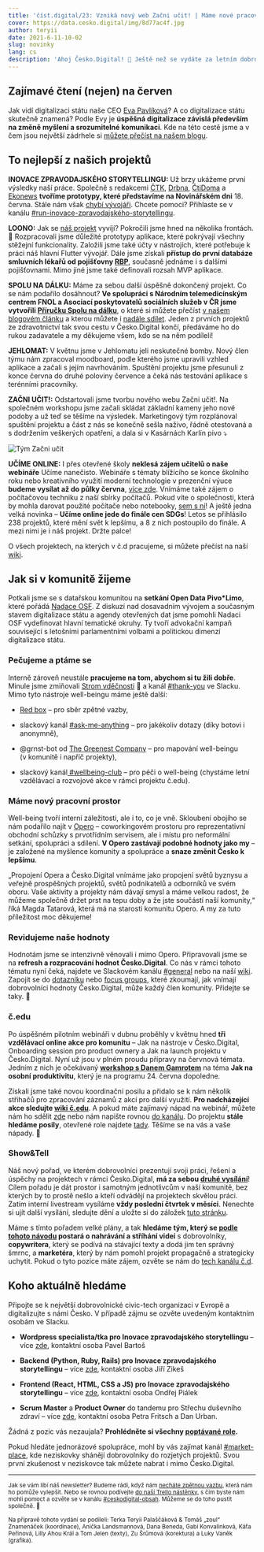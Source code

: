 ```yaml
---
title: 'číst.digital/23: Vzniká nový web Začni učit! | Máme nové pracovní prostory'
cover: https://data.cesko.digital/img/8d77ac4f.jpg
author: teryii
date: 2021-6-11-10-02
slug: novinky
lang: cs
description: 'Ahoj Česko.Digital! 👋 Ještě než se vydáte za letním dobrodružstvím, máme pro vás další novinky z komunity. Jsme totiž zase o krok blíž tomu, dělat lidem zdravější a kvalitnější život. Kromě toho představíme nový pracovní prostor, ve kterém mohou vznikat další velké věci, měnící Česko k lepšímu. Co se za poslední týdny událo nového a na co můžeme být náležitě pyšní?'
---
```


## Zajímavé čtení (nejen) na červen

Jak vidí digitalizaci státu naše CEO [Eva Pavlíková](https://cz.linkedin.com/in/evapavlikova)? A co digitalizace státu skutečně znamená? Podle Evy je **úspěšná digitalizace závislá především na změně myšlení a srozumitelné komunikaci**. Kde na této cestě jsme a v čem jsou největší zádrhele si [můžete přečíst na našem blogu](https://blog.cesko.digital/2021/06/zmena-mysleni).

## To nejlepší z našich projektů

**INOVACE ZPRAVODAJSKÉHO STORYTELLINGU:** Už brzy ukážeme první výsledky naší práce. Společně s redakcemi [ČTK](https://www.ceskenoviny.cz/), [Drbna](https://www.drbna.cz/), [ČtiDoma](https://www.ctidoma.cz/) a [Ekonews](https://www.ekonews.cz/) **tvoříme prototypy, které představíme na Novinářském dni** 18\. června. Stále nám však [chybí vývojáři](https://docs.google.com/document/d/1WufispIL5XGRCHc8GMdpoOcTDO8PTEda6TQKGFqC48k/edit?usp=sharing). Chcete pomoci? Přihlaste se v kanálu [#run-inovace-zpravodajského-storytellingu](https://cesko-digital.slack.com/archives/C01AENB1LPP).

**LOONO:** Jak se [náš projekt](https://cesko-digital.atlassian.net/wiki/spaces/LA/overview#Loono%3APr%C5%AFvodceprevenc%C3%AD-%F0%9F%93%91Kl%C3%AD%C4%8Dov%C3%A9dokumentyprojektu) vyvíjí? Pokročili jsme hned na několika frontách. 💪 Rozpracovali jsme důležité prototypy aplikace, které pokrývají všechny stěžejní funkcionality. Založili jsme také účty v nástrojích, které potřebuje k práci náš hlavní Flutter vývojář. Dále jsme získali **přístup do první databáze smluvních lékařů od pojišťovny [RBP](https://www.rbp213.cz/cs/)**, současně jednáme i s dalšími pojišťovnami. Mimo jiné jsme také definovali rozsah MVP aplikace.

**SPOLU NA DÁLKU:** Máme za sebou další úspěšně dokončený projekt. Co se nám podařilo dosáhnout? **Ve spolupráci s Národním telemedicínským centrem FNOL a Asociací poskytovatelů sociálních služeb v ČR jsme vytvořili [Příručku Spolu na dálku](http://cesko.digital/go/spolu)**, o které si můžete přečíst [v našem blogovém článku](https://blog.cesko.digital/2021/05/spolu-na-dalku) a kterou můžete i [nadále sdílet](https://cesko-digital.atlassian.net/l/c/Mz01GdLX). Jeden z prvních projektů ze zdravotnictví tak svou cestu v Česko.Digital končí, předáváme ho do rukou zadavatele a my děkujeme všem, kdo se na něm podíleli!

**JEHLOMAT:** V květnu jsme v Jehlomatu jeli neskutečné bomby. Nový člen týmu nám zpracoval moodboard, podle kterého jsme upravili vzhled aplikace a začali s jejím navrhováním. Spuštění projektu jsme přesunuli z konce června do druhé poloviny července a čeká nás testování aplikace s terénními pracovníky.

**ZAČNI UČIT!:** Odstartovali jsme tvorbu nového webu Začni učit!. Na společném workshopu jsme začali skládat základní kameny jeho nové podoby a už teď se těšíme na výsledek. Marketingový tým rozplánoval spuštění projektu a část z nás se konečně sešla naživo, řádně otestovaná a s dodržením veškerých opatření, a dala si v Kasárnách Karlín pivo ⤵︎

![Tým Začni učit](https://data.cesko.digital/img/3923774d.jpg)

**UČÍME ONLINE:** I přes otevřené školy **neklesá zájem učitelů o naše webináře** Učíme nanečisto. Webináře s tématy blížícího se konce školního roku nebo kreativního využití moderní technologie v prezenční výuce **budeme vysílat až do půlky června**, [více zde](https://www.ucimeonline.cz/aktivity/ucime-nanecisto/). Vnímáme také zájem o počítačovou techniku z naší sbírky počítačů. Pokud víte o společnosti, která by mohla darovat použité počítače nebo notebooky, [sem s ní](https://www.ucimeonline.cz/aktivity/sbirka-pocitacu/)! A ještě jedna velká novinka – **Učíme online jede do finále cen SDGs**! Letos se přihlásilo 238 projektů, které mění svět k lepšímu, a 8 z nich postoupilo do finále. A mezi nimi je i náš projekt. Držte palce!

O všech projektech, na kterých v č.d pracujeme, si můžete přečíst na naší [wiki](https://cesko-digital.atlassian.net/l/c/1RriTPgP).

## Jak si v komunitě žijeme

Potkali jsme se s datařskou komunitou na **setkání Open Data Pivo*Limo**, které pořádá [Nadace OSF](https://osf.cz/). Z diskuzí nad dosavadním vývojem a současným stavem digitalizace státu a agendy otevřených dat jsme pomohli Nadaci OSF vydefinovat hlavní tematické okruhy. Ty tvoří advokační kampaň související s letošními parlamentními volbami a politickou dimenzí digitalizace státu.

### Pečujeme a ptáme se

Interně zároveň neustále **pracujeme na tom, abychom si tu žili dobře**. Minule jsme zmiňovali [Strom vděčnosti](https://cesko-digital.atlassian.net/l/c/tFcjk9Hi) 🌳 a kanál [#thank-you](https://cesko-digital.slack.com/archives/CTMJPK71V) ve Slacku. Mimo tyto nástroje well-beingu máme ještě další:

* [Red box](https://cesko-digital.atlassian.net/wiki/spaces/CD/pages/87474272/Red%2Bbox%2B-%2Bzp%2Btn%2Bvazba%2Bkomunit?atlOrigin=eyJpIjoiNTIzMmYyMjc4MzAwNDllMDllZjlkN2E2MWJiZDlmMGMiLCJwIjoiYyJ9) – pro sběr zpětné vazby,

* slackový kanál [#ask-me-anything](https://cesko-digital.slack.com/archives/C01UYQZBT8V) – pro jakékoliv dotazy (díky botovi i anonymně),

* @grnst-bot od [The Greenest Company](https://www.grnst.co/) – pro mapování well-beingu (v komunitě i napříč projekty),

* slackový kanál[ #wellbeing-club](https://cesko-digital.slack.com/archives/C01KQDS64DA) – pro péči o well-being (chystáme letní vzdělávací a rozvojové akce v rámci projektu č.edu).

### Máme nový pracovní prostor

Well-being tvoří interní záležitosti, ale i to, co je vně. Skloubení obojího se nám podařilo najít v [Opero](https://opero.cz/cs) – coworkingovém prostoru pro reprezentativní obchodní schůzky s prvotřídním servisem, ale i místu pro neformální setkání, spolupráci a sdílení. **V Opero zastávají podobné hodnoty jako my** – je založené na myšlence komunity a spolupráce a **snaze změnit Česko k lepšímu**.

„Propojení Opera a Česko.Digital vnímáme jako propojení světů byznysu a veřejně prospěšných projektů, světů podnikatelů a odborníků ve svém oboru. Vaše aktivity a projekty nám dávají smysl a máme velkou radost, že můžeme společně držet prst na tepu doby a že jste součástí naší komunity,“ říká Magda Tatarová, která má na starosti komunitu Opero. A my za tuto příležitost moc děkujeme!

### Revidujeme naše hodnoty

Hodnotám jsme se intenzivně věnovali i mimo Opero. Připravovali jsme se na **refresh a rozpracování hodnot Česko.Digital**. Co nás v rámci tohoto tématu nyní čeká, najdete ve Slackovém kanálu [#general](https://cesko-digital.slack.com/archives/CG07ST9ME/p1622016665072300) nebo na naší [wiki](https://cesko-digital.atlassian.net/l/c/zVpZKxef). Zapojit se do [dotazníku](https://airtable.com/shrYoqqJ7NGWcIgkt) nebo [focus groups](https://doodle.com/poll/35czmgitrebemeih?utm_source=poll&utm_medium=link), které zkoumají, jak vnímají dobrovolníci hodnoty Česko.Digital, může každý člen komunity. Přidejte se taky. 🤗

### č.edu

Po úspěšném pilotním webináři v dubnu proběhly v květnu hned **tři vzdělávací online akce pro komunitu** –⁠ Jak na nástroje v Česko.Digital, Onboarding session pro product ownery a Jak na launch projektu v Česko.Digital. Nyní už jsou v plném proudu přípravy na červnová témata. Jedním z nich je očekávaný **[workshop s Danem Gamrotem](https://forms.gle/9vrdXbSmqBHJYhdW8)** na téma **Jak na osobní produktivitu**, který je na programu 24. června dopoledne.

Získali jsme také novou koordinační posilu a přidalo se k nám několik střihačů pro zpracování záznamů z akcí pro další využití. **Pro nadcházející akce sledujte [wiki č.edu](https://cesko-digital.atlassian.net/l/c/vdX7vQ2w)**. A pokud máte zajímavý nápad na webinář, můžete nám ho sdělit [zde](https://forms.gle/yDfmkPWWYs7SQDkp7) nebo nám napište rovnou [do kanálu](https://cesko-digital.slack.com/archives/C01S44WHHST). Do projektu **stále hledáme posily**, otevřené role najdete [tady](https://cesko-digital.atlassian.net/l/c/0Dcf2JDj). Těšíme se na vás a vaše nápady. 💪

### Show&Tell

Náš nový pořad, ve kterém dobrovolníci prezentují svoji práci, řešení a úspěchy na projektech v rámci Česko.Digital, **má za sebou [druhé vysílání](https://youtu.be/9kgwQM2SnC4)**! Cílem pořadu je dát prostor i samotným jednotlivcům v naší komunitě, bez kterých by to prostě nešlo a kteří odvádějí na projektech skvělou práci. Zatím interní livestream vysíláme **vždy poslední čtvrtek v měsíci**. Nenechte si ujít další vysílání, sledujte dění a uložte si do záložek [tuto stránku](https://cesko.digital/show-and-tell).

Máme s tímto pořadem velké plány, a tak **hledáme tým, který se [podle tohoto návodu](https://www.notion.so/mwenisch/Jak-na-produkci-Show-Tell-videa-0943b30beb9949c7b4873a7954141e1d) postará o nahrávání a stříhání videí** s dobrovolníky, **copywritera**, který se podívá na stávající texty a dodá jim ten správný šmrnc, a **marketéra**, který by nám pomohl projekt propagačně a strategicky uchytit. Pokud o tyto pozice máte zájem, ozvěte se nám do [tech kanálu č.d](https://cesko-digital.slack.com/archives/CS7RPPVUL).

## Koho aktuálně hledáme

Připojte se k největší dobrovolnické civic-tech organizaci v Evropě a digitalizujte s námi Česko. V případě zájmu se ozvěte uvedeným kontaktním osobám ve Slacku.

* **Wordpress specialista/tka pro Inovace zpravodajského storytellingu** –⁠ více [zde](https://docs.google.com/document/d/1WufispIL5XGRCHc8GMdpoOcTDO8PTEda6TQKGFqC48k/edit?usp=sharing), kontaktní osoba Pavel Bartoš

* **Backend (Python, Ruby, Rails) pro Inovace zpravodajského storytellingu** –⁠ více [zde](https://docs.google.com/document/d/1WufispIL5XGRCHc8GMdpoOcTDO8PTEda6TQKGFqC48k/edit#), kontaktní osoba Jiří Zikeš

* **Frontend (React, HTML, CSS a JS) pro Inovace zpravodajského storytellingu** –⁠ více [zde](https://docs.google.com/document/d/1WufispIL5XGRCHc8GMdpoOcTDO8PTEda6TQKGFqC48k/edit#), kontaktní osoba Ondřej Piálek

* **Scrum Master** a **Product Owner** do tandemu pro Střechu duševního zdraví –⁠ více [zde](https://cesko-digital.atlassian.net/wiki/spaces/SDZ/pages/458790094/Otev%2Ben%2Brole%2Bv%2Bt%2Bmu?atlOrigin=eyJpIjoiMDIzZWMyOGNiMmEyNDkzMmFhMDI0OGI4YTZjMjM4YmQiLCJwIjoiYyJ9), kontaktní osoba Petra Fritsch a Dan Urban.

Žádná z pozic vás nezaujala? **Prohlédněte si všechny [poptávané role](https://cesko-digital.atlassian.net/l/c/Coy93ZmZ).**

Pokud hledáte jednorázové spolupráce, mohl by vás zajímat kanál [#market-place](https://cesko-digital.slack.com/archives/CLVAH28P3), kde neziskovky shánějí dobrovolníky do rozjetých projektů. Svou první zkušenost v neziskovce tak můžete nabrat i mimo Česko.Digital.

---

<small>Jak se vám líbí náš newsletter? Budeme rádi, když nám [necháte zpětnou vazbu](https://airtable.com/shre7lawrjOxNtCpL), která nám ho pomůže vylepšit. Nebo se rovnou podívejte [do naší Trello nástěnky](https://trello.com/b/RmTwoiMq/cd-newsletter), s čím byste nám mohli pomoct a ozvěte se v kanálu [#ceskodigital-obsah](https://cesko-digital.slack.com/archives/C01FQBDMDGQ). Můžeme se do toho pustit společně. 🤗</small>

<small>Na přípravě tohoto vydání se podíleli: Terka Teryii Palaščáková & Tomáš „zoul“ Znamenáček (koordinace), Anička Landsmannová, Dana Beneda, Gabi Konvalinková, Káťa Peřinová, Lilly Ahou Král a Tom Jelen (texty), Zu Šrůmová (korektura) a Luky Vaněk (grafika).</small>